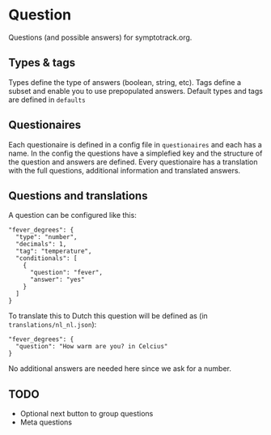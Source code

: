 # Question

Questions (and possible answers) for symptotrack.org.

## Types & tags
Types define the type of answers (boolean, string, etc). Tags define a subset and enable you to use prepopulated answers.
Default types and tags are defined in `defaults`

## Questionaires
Each questionaire is defined in a config file in `questionaires` and each has a name. In the config the questions have a simplefied key and the structure of the question and answers are defined.
Every questionaire has a translation with the full questions, additional information and translated answers.

## Questions and translations
A question can be configured like this:
```
"fever_degrees": {
  "type": "number",
  "decimals": 1,
  "tag": "temperature",
  "conditionals": [
    {
      "question": "fever",
      "answer": "yes"
    }
  ]
}
```

To translate this to Dutch this question will be defined as (in `translations/nl_nl.json`):
```
"fever_degrees": {
  "question": "How warm are you? in Celcius"
}
```
No additional answers are needed here since we ask for a number.


## TODO
- Optional next button to group questions
- Meta questions
